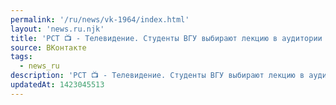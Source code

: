 ```yaml
---
permalink: '/ru/news/vk-1964/index.html'
layout: 'news.ru.njk'
title: 'РСТ 📺 - Телевидение. Студенты ВГУ выбирают лекцию в аудитории или онлайн Студенты ВГУ - Какими…'
source: ВКонтакте
tags:
  - news_ru
description: 'РСТ 📺 - Телевидение. Студенты ВГУ выбирают лекцию в аудитории или онлайн Студенты ВГУ - Какими…'
updatedAt: 1423045513
---
```

